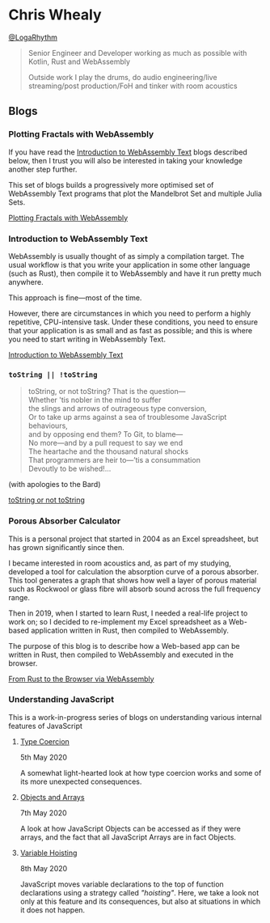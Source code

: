 # Chris Whealy

[@LogaRhythm](https://twitter.com/LogaRhythm)


> Senior Engineer and Developer working as much as possible with Kotlin, Rust and WebAssembly
> 
> Outside work I play the drums, do audio engineering/live streaming/post production/FoH and tinker with room acoustics


## Blogs

### Plotting Fractals with WebAssembly

If you have read the [Introduction to WebAssembly Text](./Introduction%20to%20WebAssembly%20Text/) blogs described below, then I trust you will also be interested in taking your knowledge another step further.

This set of blogs builds a progressively more optimised set of WebAssembly Text programs that plot the Mandelbrot Set and multiple Julia Sets.

[Plotting Fractals with WebAssembly](FractalWASM/README.md)

### Introduction to WebAssembly Text

WebAssembly is usually thought of as simply a compilation target.  The usual workflow is that you write your application in some other language (such as Rust), then compile it to WebAssembly and have it run pretty much anywhere.

This approach is fine&mdash;most of the time.

However, there are circumstances in which you need to perform a highly repetitive, CPU-intensive task.  Under these conditions, you need to ensure that your application is as small and as fast as possible; and this is where you need to start writing in WebAssembly Text.

[Introduction to WebAssembly Text](./Introduction%20to%20WebAssembly%20Text/)

### `toString || !toString`

> toString, or not toString? That is the question&mdash;  
> Whether 'tis nobler in the mind to suffer  
> the slings and arrows of outrageous type conversion,  
> Or to take up arms against a sea of troublesome JavaScript behaviours,  
> and by opposing end them? To Git, to blame&mdash;  
> No more&mdash;and by a pull request to say we end  
> The heartache and the thousand natural shocks  
> That programmers are heir to&mdash;’tis a consummation  
> Devoutly to be wished!...

(with apologies to the Bard)

[toString or not toString](./toStringOrNotToString/)

### Porous Absorber Calculator

This is a personal project that started in 2004 as an Excel spreadsheet, but has grown significantly since then.

I became interested in room acoustics and, as part of my studying, developed a tool for calculation the absorption curve of a porous absorber.  This tool generates a graph that shows how well a layer of porous material such as Rockwool or glass fibre will absorb sound across the full frequency range.

Then in 2019, when I started to learn Rust, I needed a real-life project to work on; so I decided to re-implement my Excel spreadsheet as a Web-based application written in Rust, then compiled to WebAssembly.

The purpose of this blog is to describe how a Web-based app can be written in Rust, then compiled to WebAssembly and executed in the browser.

[From Rust to the Browser via WebAssembly](./RustWASM/)

### Understanding JavaScript

This is a work-in-progress series of blogs on understanding various internal features of JavaScript

1. [Type Coercion](./InsideJavaScript/01%20Type%20Coercion/)

    5th May 2020

    A somewhat light-hearted look at how type coercion works and some of its more unexpected consequences.

1. [Objects and Arrays](./InsideJavaScript/02%20Objects%20and%20Arrays/)

    7th May 2020

    A look at how JavaScript Objects can be accessed as if they were arrays, and the fact that all JavaScript Arrays are in fact Objects.

1. [Variable Hoisting](./InsideJavaScript/03%20Hoisting/)

    8th May 2020

    JavaScript moves variable declarations to the top of function declarations using a strategy called *"hoisting"*.  Here, we take a look not only at this feature and its consequences, but also at situations in which it does not happen.
